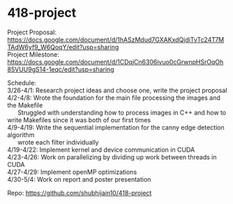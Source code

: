 # 418-project

Project Proposal: https://docs.google.com/document/d/1hASzMdud7GXAKxdQjdiTvTc24T7MTAdW6yf9_W6QoqY/edit?usp=sharing<br/>
Project Milestone: https://docs.google.com/document/d/1CDqjCn6306ivuo0cGrwnpHSrOqOh85VUU9gS14-1eqc/edit?usp=sharing<br/>


Schedule: <br/>
3/26-4/1: Research project ideas and choose one, write the project proposal <br/>
4/2-4/8: Wrote the foundation for the main file processing the images and the Makefile<br/>
&nbsp;&nbsp;&nbsp;&nbsp;&nbsp;&nbsp;Struggled with understanding how to process images in C++ and how to write Makefiles since it was both of our first times<br/>
4/9-4/19: Write the sequential implementation for the canny edge detection algorithm<br/>
&nbsp;&nbsp;&nbsp;&nbsp;&nbsp;&nbsp;wrote each filter individually<br/>
4/19-4/22: Implement kernel and device communication in CUDA<br/>
4/23-4/26: Work on parallelizing by dividing up work between threads in CUDA<br/>
4/27-4/29: Implement openMP optimizations<br/>
4/30-5/4: Work on report and poster presentation<br/>


Repo: https://github.com/shubhijain10/418-project
